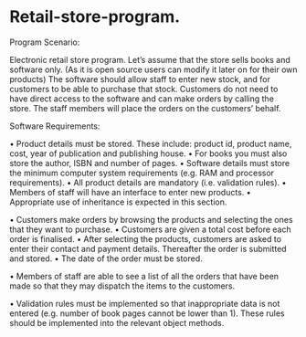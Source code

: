 # Retail-store-program.

Program Scenario:

Electronic retail store program.
 Let’s assume that the store sells books and software only. (As it is open source users can modify it later on for their own products) The software should allow staff to enter new stock, and for customers to be able to purchase that stock. Customers do not need to have direct access to the software and can make orders by calling the store. The staff members will place the orders on the customers’ behalf.

Software Requirements:

•	Product details must be stored. These include: product id, product name, cost, year of publication and publishing house.
•	For books you must also store the author, ISBN and number of pages.
•	Software details must store the minimum computer system requirements (e.g. RAM and processor requirements).
•	All product details are mandatory (i.e. validation rules).
•	Members of staff will have an interface to enter new products.
•	Appropriate use of inheritance is expected in this section.

•	Customers make orders by browsing the products and selecting the ones that they want to purchase.
•	Customers are given a total cost before each order is finalised.
•	After selecting the products, customers are asked to enter their contact and payment details. Thereafter the order is submitted and stored.
•	The date of the order must be stored.

•	Members of staff are able to see a list of all the orders that have been made so that they may dispatch the items to the customers.

•	Validation rules must be implemented so that inappropriate data is not entered (e.g. number of book pages cannot be lower than 1). These rules should be implemented into the relevant object methods.
